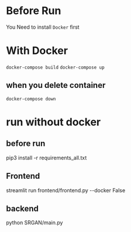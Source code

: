 # Before Run
You Need to install `Docker` first

# With Docker
`docker-compose build`
`docker-compose up`

## when you delete container 
`docker-compose down`

# run without docker
## before run
pip3 install -r requirements_all.txt
## Frontend
streamlit run frontend/frontend.py --docker False

## backend
python SRGAN/main.py